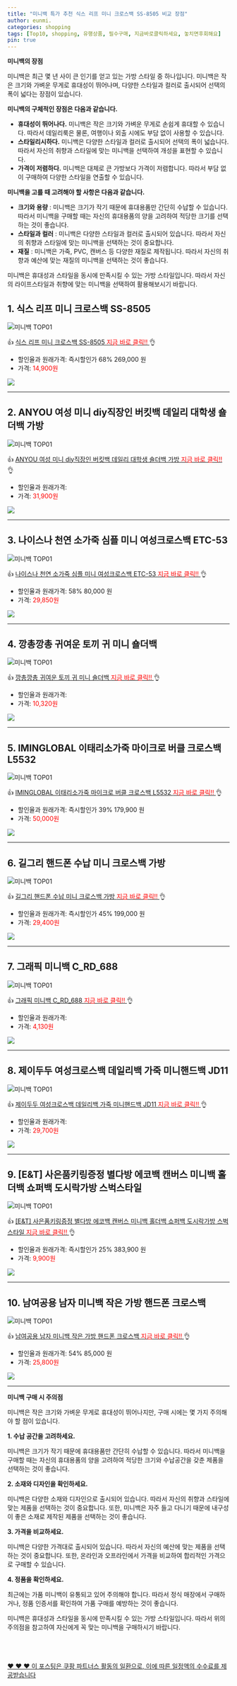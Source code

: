 ```yaml
---
title: "미니백 특가 추천 식스 리프 미니 크로스백 SS-8505 비교 장점"
author: eunmi.
categories: shopping
tags: [Top10, shopping, 유행상품, 필수구매, 지금바로클릭하세요, 놓치면후회해요]
pin: true
---
```

**미니백의 장점**

미니백은 최근 몇 년 사이 큰 인기를 얻고 있는 가방 스타일 중 하나입니다. 미니백은 작은 크기와 가벼운 무게로 휴대성이 뛰어나며, 다양한 스타일과 컬러로 출시되어 선택의 폭이 넓다는 장점이 있습니다.

**미니백의 구체적인 장점은 다음과 같습니다.**

* **휴대성이 뛰어나다.** 미니백은 작은 크기와 가벼운 무게로 손쉽게 휴대할 수 있습니다. 따라서 데일리룩은 물론, 여행이나 외출 시에도 부담 없이 사용할 수 있습니다.
* **스타일리시하다.** 미니백은 다양한 스타일과 컬러로 출시되어 선택의 폭이 넓습니다. 따라서 자신의 취향과 스타일에 맞는 미니백을 선택하여 개성을 표현할 수 있습니다.
* **가격이 저렴하다.** 미니백은 대체로 큰 가방보다 가격이 저렴합니다. 따라서 부담 없이 구매하여 다양한 스타일을 연출할 수 있습니다.

**미니백을 고를 때 고려해야 할 사항은 다음과 같습니다.**

* **크기와 용량** : 미니백은 크기가 작기 때문에 휴대용품만 간단히 수납할 수 있습니다. 따라서 미니백을 구매할 때는 자신의 휴대용품의 양을 고려하여 적당한 크기를 선택하는 것이 좋습니다.
* **스타일과 컬러** : 미니백은 다양한 스타일과 컬러로 출시되어 있습니다. 따라서 자신의 취향과 스타일에 맞는 미니백을 선택하는 것이 중요합니다.
* **재질** : 미니백은 가죽, PVC, 캔버스 등 다양한 재질로 제작됩니다. 따라서 자신의 취향과 예산에 맞는 재질의 미니백을 선택하는 것이 좋습니다.

미니백은 휴대성과 스타일을 동시에 만족시킬 수 있는 가방 스타일입니다. 따라서 자신의 라이프스타일과 취향에 맞는 미니백을 선택하여 활용해보시기 바랍니다.

   

## 1. 식스 리프 미니 크로스백 SS-8505

![미니백 TOP01](https://thumbnail6.coupangcdn.com/thumbnails/remote/230x230ex/image/rs_quotation_api/ycl5rbzt/5d2660bf6b8b4c2692eb57180ef4e011.jpg)


👍 [식스 리프 미니 크로스백 SS-8505 <font color=red> 지금 바로 클릭!! </font> ](https://link.coupang.com/re/AFFSDP?lptag=AF3617701&subid=GithubCoopas&pageKey=7405857822&traceid=V0-153&itemId=19177900012&vendorItemId=86295851791) 👌 


- 할인율과 원래가격: 즉시할인가 68%  269,000   원
- 가격: <span style='color:red'>14,900원</span>

[![](/discount_price.png)](https://link.coupang.com/re/AFFSDP?lptag=AF3617701&subid=GithubCoopas&pageKey=7405857822&traceid=V0-153&itemId=19177900012&vendorItemId=86295851791)

---


   

## 2. ANYOU 여성 미니 diy직장인 버킷백 데일리 대학생 숄더백 가방

![미니백 TOP01](https://thumbnail6.coupangcdn.com/thumbnails/remote/230x230ex/image/vendor_inventory/5406/3592ca3a47dea08815f340b2152263af037a294dc4adfcc5e78d02186159.jpg)


👍 [ANYOU 여성 미니 diy직장인 버킷백 데일리 대학생 숄더백 가방 <font color=red> 지금 바로 클릭!! </font> ](https://link.coupang.com/re/AFFSDP?lptag=AF3617701&subid=GithubCoopas&pageKey=7573949799&traceid=V0-153&itemId=19979987145&vendorItemId=86995277684) 👌 


- 할인율과 원래가격: 
- 가격: <span style='color:red'>31,900원</span>

[![](/discount_price.png)](https://link.coupang.com/re/AFFSDP?lptag=AF3617701&subid=GithubCoopas&pageKey=7573949799&traceid=V0-153&itemId=19979987145&vendorItemId=86995277684)

---


   

## 3. 나이스나 천연 소가죽 심플 미니 여성크로스백 ETC-53

![미니백 TOP01](https://thumbnail6.coupangcdn.com/thumbnails/remote/230x230ex/image/vendor_inventory/1491/0d4e2562e85e21b91bb61078c57faa9604567f86cbcfb4171e0c845ed114.jpg)


👍 [나이스나 천연 소가죽 심플 미니 여성크로스백 ETC-53 <font color=red> 지금 바로 클릭!! </font> ](https://link.coupang.com/re/AFFSDP?lptag=AF3617701&subid=GithubCoopas&pageKey=7511381368&traceid=V0-153&itemId=19681871820&vendorItemId=86787221810) 👌 


- 할인율과 원래가격: 58%  80,000   원
- 가격: <span style='color:red'>29,850원</span>

[![](/discount_price.png)](https://link.coupang.com/re/AFFSDP?lptag=AF3617701&subid=GithubCoopas&pageKey=7511381368&traceid=V0-153&itemId=19681871820&vendorItemId=86787221810)

---


   

## 4. 깡총깡총 귀여운 토끼 귀 미니 숄더백

![미니백 TOP01](https://thumbnail10.coupangcdn.com/thumbnails/remote/230x230ex/image/rs_quotation_api/ybbt1xbb/6c384865d8fb461baa391c63a7ae696b.jpg)


👍 [깡총깡총 귀여운 토끼 귀 미니 숄더백 <font color=red> 지금 바로 클릭!! </font> ](https://link.coupang.com/re/AFFSDP?lptag=AF3617701&subid=GithubCoopas&pageKey=5998583416&traceid=V0-153&itemId=10851314086&vendorItemId=78131298304) 👌 


- 할인율과 원래가격: 
- 가격: <span style='color:red'>10,320원</span>

[![](/discount_price.png)](https://link.coupang.com/re/AFFSDP?lptag=AF3617701&subid=GithubCoopas&pageKey=5998583416&traceid=V0-153&itemId=10851314086&vendorItemId=78131298304)

---


   

## 5. IMINGLOBAL 이태리소가죽 마이크로 버클 크로스백 L5532

![미니백 TOP01](https://thumbnail9.coupangcdn.com/thumbnails/remote/230x230ex/image/vendor_inventory/214f/e4f7ced189e78deb751418020ee3d4f1ec94b595374524fead4444ef76aa.jpg)


👍 [IMINGLOBAL 이태리소가죽 마이크로 버클 크로스백 L5532 <font color=red> 지금 바로 클릭!! </font> ](https://link.coupang.com/re/AFFSDP?lptag=AF3617701&subid=GithubCoopas&pageKey=7584777884&traceid=V0-153&itemId=20029345107&vendorItemId=87125907073) 👌 


- 할인율과 원래가격: 즉시할인가 39%  179,900   원
- 가격: <span style='color:red'>50,000원</span>

[![](/discount_price.png)](https://link.coupang.com/re/AFFSDP?lptag=AF3617701&subid=GithubCoopas&pageKey=7584777884&traceid=V0-153&itemId=20029345107&vendorItemId=87125907073)

---


   

## 6. 길그리 핸드폰 수납 미니 크로스백 가방

![미니백 TOP01](https://thumbnail8.coupangcdn.com/thumbnails/remote/230x230ex/image/retail/images/10661465551902874-8e32850b-34c9-4138-bfb0-85c245cf3609.jpg)


👍 [길그리 핸드폰 수납 미니 크로스백 가방 <font color=red> 지금 바로 클릭!! </font> ](https://link.coupang.com/re/AFFSDP?lptag=AF3617701&subid=GithubCoopas&pageKey=5897178563&traceid=V0-153&itemId=10387025273&vendorItemId=77669070862) 👌 


- 할인율과 원래가격: 즉시할인가 45%  199,000   원
- 가격: <span style='color:red'>29,400원</span>

[![](/discount_price.png)](https://link.coupang.com/re/AFFSDP?lptag=AF3617701&subid=GithubCoopas&pageKey=5897178563&traceid=V0-153&itemId=10387025273&vendorItemId=77669070862)

---


   

## 7. 그래픽 미니백 C_RD_688

![미니백 TOP01](https://thumbnail7.coupangcdn.com/thumbnails/remote/230x230ex/image/rs_quotation_api/nm8mmnfx/5049f3c78eb6418998fda2c9d04ee38d.jpg)


👍 [그래픽 미니백 C_RD_688 <font color=red> 지금 바로 클릭!! </font> ](https://link.coupang.com/re/AFFSDP?lptag=AF3617701&subid=GithubCoopas&pageKey=5855056236&traceid=V0-153&itemId=10199934156&vendorItemId=77482454124) 👌 


- 할인율과 원래가격: 
- 가격: <span style='color:red'>4,130원</span>

[![](/discount_price.png)](https://link.coupang.com/re/AFFSDP?lptag=AF3617701&subid=GithubCoopas&pageKey=5855056236&traceid=V0-153&itemId=10199934156&vendorItemId=77482454124)

---


   

## 8. 제이두두 여성크로스백 데일리백 가죽 미니핸드백 JD11

![미니백 TOP01](https://thumbnail6.coupangcdn.com/thumbnails/remote/230x230ex/image/vendor_inventory/9fce/1f2c88e49e75a1a7a7b45bde5a1a4ad9b1c505dcbb69ce6b364d30c96a8d.jpg)


👍 [제이두두 여성크로스백 데일리백 가죽 미니핸드백 JD11 <font color=red> 지금 바로 클릭!! </font> ](https://link.coupang.com/re/AFFSDP?lptag=AF3617701&subid=GithubCoopas&pageKey=7200776442&traceid=V0-153&itemId=18201189669&vendorItemId=85649018048) 👌 


- 할인율과 원래가격: 
- 가격: <span style='color:red'>29,700원</span>

[![](/discount_price.png)](https://link.coupang.com/re/AFFSDP?lptag=AF3617701&subid=GithubCoopas&pageKey=7200776442&traceid=V0-153&itemId=18201189669&vendorItemId=85649018048)

---


   

## 9. [E&T] 사은품키링증정 별다방 에코백 캔버스 미니백 홀더백 쇼퍼백 도시락가방 스벅스타일

![미니백 TOP01](https://thumbnail9.coupangcdn.com/thumbnails/remote/230x230ex/image/vendor_inventory/3de6/1a58df5a8df2470622e48decb500f918b0444da6035d9f3e8020abca2cf9.jpg)


👍 [[E&T] 사은품키링증정 별다방 에코백 캔버스 미니백 홀더백 쇼퍼백 도시락가방 스벅스타일 <font color=red> 지금 바로 클릭!! </font> ](https://link.coupang.com/re/AFFSDP?lptag=AF3617701&subid=GithubCoopas&pageKey=7578560678&traceid=V0-153&itemId=20001126861&vendorItemId=87098238451) 👌 


- 할인율과 원래가격: 즉시할인가 25%  383,900   원
- 가격: <span style='color:red'>9,900원</span>

[![](/discount_price.png)](https://link.coupang.com/re/AFFSDP?lptag=AF3617701&subid=GithubCoopas&pageKey=7578560678&traceid=V0-153&itemId=20001126861&vendorItemId=87098238451)

---


   

## 10. 남여공용 남자 미니백 작은 가방 핸드폰 크로스백

![미니백 TOP01](https://thumbnail8.coupangcdn.com/thumbnails/remote/230x230ex/image/vendor_inventory/40fd/ea94c12a125e21fd9e413afdc7fb6dd2cdd8be3ddd8da1a04cd4f32499c5.jpg)


👍 [남여공용 남자 미니백 작은 가방 핸드폰 크로스백 <font color=red> 지금 바로 클릭!! </font> ](https://link.coupang.com/re/AFFSDP?lptag=AF3617701&subid=GithubCoopas&pageKey=6540036053&traceid=V0-153&itemId=14557244749&vendorItemId=82856506298) 👌 


- 할인율과 원래가격: 54%  85,000   원
- 가격: <span style='color:red'>25,800원</span>

[![](/discount_price.png)](https://link.coupang.com/re/AFFSDP?lptag=AF3617701&subid=GithubCoopas&pageKey=6540036053&traceid=V0-153&itemId=14557244749&vendorItemId=82856506298)

---
**미니백 구매 시 주의점**

미니백은 작은 크기와 가벼운 무게로 휴대성이 뛰어나지만, 구매 시에는 몇 가지 주의해야 할 점이 있습니다.

**1. 수납 공간을 고려하세요.**

미니백은 크기가 작기 때문에 휴대용품만 간단히 수납할 수 있습니다. 따라서 미니백을 구매할 때는 자신의 휴대용품의 양을 고려하여 적당한 크기와 수납공간을 갖춘 제품을 선택하는 것이 좋습니다.

**2. 소재와 디자인을 확인하세요.**

미니백은 다양한 소재와 디자인으로 출시되어 있습니다. 따라서 자신의 취향과 스타일에 맞는 제품을 선택하는 것이 중요합니다. 또한, 미니백은 자주 들고 다니기 때문에 내구성이 좋은 소재로 제작된 제품을 선택하는 것이 좋습니다.

**3. 가격을 비교하세요.**

미니백은 다양한 가격대로 출시되어 있습니다. 따라서 자신의 예산에 맞는 제품을 선택하는 것이 중요합니다. 또한, 온라인과 오프라인에서 가격을 비교하여 합리적인 가격으로 구매할 수 있습니다.

**4. 정품을 확인하세요.**

최근에는 가품 미니백이 유통되고 있어 주의해야 합니다. 따라서 정식 매장에서 구매하거나, 정품 인증서를 확인하여 가품 구매를 예방하는 것이 좋습니다.

미니백은 휴대성과 스타일을 동시에 만족시킬 수 있는 가방 스타일입니다. 따라서 위의 주의점을 참고하여 자신에게 꼭 맞는 미니백을 구매하시기 바랍니다.<br><br><br><br><br> [ ❤ ❤ ❤ 이 포스팅은 쿠팡 파트너스 활동의 일환으로, 이에 따른 일정액의 수수료를 제공받습니다](https://link.coupang.com/a/bcEFyh)